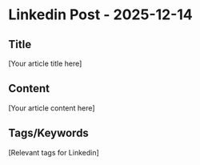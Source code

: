 # Linkedin Post - 2025-12-14

## Title
[Your article title here]

## Content
[Your article content here]

## Tags/Keywords
[Relevant tags for Linkedin]
